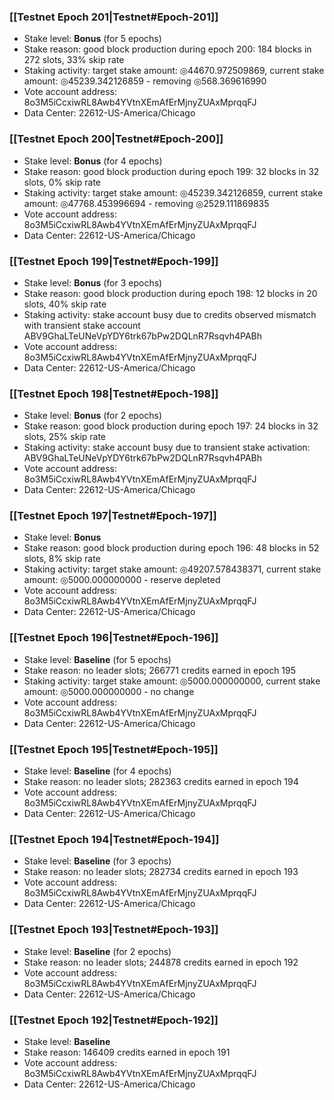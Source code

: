 ### [[Testnet Epoch 201|Testnet#Epoch-201]]
* Stake level: **Bonus** (for 5 epochs)
* Stake reason: good block production during epoch 200: 184 blocks in 272 slots, 33% skip rate
* Staking activity: target stake amount: ◎44670.972509869, current stake amount: ◎45239.342126859 - removing ◎568.369616990
* Vote account address: 8o3M5iCcxiwRL8Awb4YVtnXEmAfErMjnyZUAxMprqqFJ
* Data Center: 22612-US-America/Chicago
### [[Testnet Epoch 200|Testnet#Epoch-200]]
* Stake level: **Bonus** (for 4 epochs)
* Stake reason: good block production during epoch 199: 32 blocks in 32 slots, 0% skip rate
* Staking activity: target stake amount: ◎45239.342126859, current stake amount: ◎47768.453996694 - removing ◎2529.111869835
* Vote account address: 8o3M5iCcxiwRL8Awb4YVtnXEmAfErMjnyZUAxMprqqFJ
* Data Center: 22612-US-America/Chicago
### [[Testnet Epoch 199|Testnet#Epoch-199]]
* Stake level: **Bonus** (for 3 epochs)
* Stake reason: good block production during epoch 198: 12 blocks in 20 slots, 40% skip rate
* Staking activity: stake account busy due to credits observed mismatch with transient stake account ABV9GhaLTeUNeVpYDY6trk67bPw2DQLnR7Rsqvh4PABh
* Vote account address: 8o3M5iCcxiwRL8Awb4YVtnXEmAfErMjnyZUAxMprqqFJ
* Data Center: 22612-US-America/Chicago
### [[Testnet Epoch 198|Testnet#Epoch-198]]
* Stake level: **Bonus** (for 2 epochs)
* Stake reason: good block production during epoch 197: 24 blocks in 32 slots, 25% skip rate
* Staking activity: stake account busy due to transient stake activation: ABV9GhaLTeUNeVpYDY6trk67bPw2DQLnR7Rsqvh4PABh
* Vote account address: 8o3M5iCcxiwRL8Awb4YVtnXEmAfErMjnyZUAxMprqqFJ
* Data Center: 22612-US-America/Chicago
### [[Testnet Epoch 197|Testnet#Epoch-197]]
* Stake level: **Bonus**
* Stake reason: good block production during epoch 196: 48 blocks in 52 slots, 8% skip rate
* Staking activity: target stake amount: ◎49207.578438371, current stake amount: ◎5000.000000000 - reserve depleted
* Vote account address: 8o3M5iCcxiwRL8Awb4YVtnXEmAfErMjnyZUAxMprqqFJ
* Data Center: 22612-US-America/Chicago
### [[Testnet Epoch 196|Testnet#Epoch-196]]
* Stake level: **Baseline** (for 5 epochs)
* Stake reason: no leader slots; 266771 credits earned in epoch 195
* Staking activity: target stake amount: ◎5000.000000000, current stake amount: ◎5000.000000000 - no change
* Vote account address: 8o3M5iCcxiwRL8Awb4YVtnXEmAfErMjnyZUAxMprqqFJ
* Data Center: 22612-US-America/Chicago
### [[Testnet Epoch 195|Testnet#Epoch-195]]
* Stake level: **Baseline** (for 4 epochs)
* Stake reason: no leader slots; 282363 credits earned in epoch 194
* Vote account address: 8o3M5iCcxiwRL8Awb4YVtnXEmAfErMjnyZUAxMprqqFJ
* Data Center: 22612-US-America/Chicago
### [[Testnet Epoch 194|Testnet#Epoch-194]]
* Stake level: **Baseline** (for 3 epochs)
* Stake reason: no leader slots; 282734 credits earned in epoch 193
* Vote account address: 8o3M5iCcxiwRL8Awb4YVtnXEmAfErMjnyZUAxMprqqFJ
* Data Center: 22612-US-America/Chicago
### [[Testnet Epoch 193|Testnet#Epoch-193]]
* Stake level: **Baseline** (for 2 epochs)
* Stake reason: no leader slots; 244878 credits earned in epoch 192
* Vote account address: 8o3M5iCcxiwRL8Awb4YVtnXEmAfErMjnyZUAxMprqqFJ
* Data Center: 22612-US-America/Chicago
### [[Testnet Epoch 192|Testnet#Epoch-192]]
* Stake level: **Baseline**
* Stake reason: 146409 credits earned in epoch 191
* Vote account address: 8o3M5iCcxiwRL8Awb4YVtnXEmAfErMjnyZUAxMprqqFJ
* Data Center: 22612-US-America/Chicago